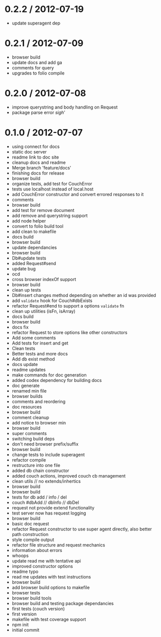 
0.2.2 / 2012-07-19 
==================

  * update superagent dep

0.2.1 / 2012-07-09 
==================

  * browser build
  * update docs and add ga
  * comments for query
  * upgrades to folio compile

0.2.0 / 2012-07-08 
==================

  * improve querystring and body handling on Request
  * package parse error *sigh*'

0.1.0 / 2012-07-07 
==================

  * using connect for docs
  * static doc server
  * readme link to doc site
  * cleanup docs and readme
  * Merge branch 'feature/docs'
  * finishing docs for release
  * browser build
  * organize tests, add test for CouchError
  * tests use localhost instead of local.host
  * add CouchError constructor and convert errored responses to it
  * comments
  * browser build
  * add test for remove document
  * add remove and querystring support
  * add node helper
  * convert to folio build tool
  * add clean to makefile
  * docs build
  * browser build
  * update dependancies
  * browser build
  * Db#update tests
  * added Request#send
  * update bug
  * ocd
  * cross browser indexOf support
  * browser build
  * clean up tests
  * Db#insert changes method depending on whether an id was provided
  * add `validate` hook for Couch#dbExists
  * refactor Request#end to support a options `validate` fn
  * clean up utilities (isFn, isArray)
  * docs build
  * browser build
  * docs fix
  * refactor Request to store options like other constructors
  * Add some comments
  * Add tests for insert and get
  * Clean tests
  * Better tests and more docs
  * Add db exist method
  * docs update
  * readme updates
  * make commands for doc generation
  * added codex dependency for building docs
  * doc generate
  * renamed min file
  * browser builds
  * comments and reordering
  * doc resources
  * browser build
  * comment cleanup
  * add notice to browser min
  * browser build
  * super comments
  * switching build deps
  * don't need browser prefix/suffix
  * browser build
  * change tests to include superagent
  * refactor compile
  * restructure into one file
  * added db chain constructor
  * added couch actions, improved couch cb management
  * clean utils // no extends/inhertics
  * browser build
  * browser build
  * tests for db add / info / del
  * couch #dbAdd // dbInfo // dbDel
  * request not provide extend functionality
  * test server now has request logging
  * browser build
  * basic doc request
  * refactor Request constructor to use super agent directly, also better path construction
  * style compile output
  * refactor file structure and request mechanics
  * information about errors
  * whoops
  * update read me with tentative api
  * improved constructor options
  * readme typo
  * read me updates with test instructions
  * browser build
  * add browser build options to makefile
  * browser tests
  * browser build tools
  * browser build and testing package dependancies
  * first tests (couch version)
  * first version
  * makefile with test coverage support
  * npm init
  * initial commit
